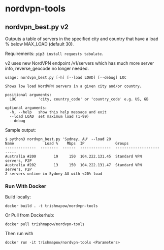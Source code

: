# nordvpn-tools

## nordvpn_best.py v2
Outputs a table of servers in the specified city and country that have a load % below MAX_LOAD (default 30). 

Requirements: `pip3 install requests tabulate`.

v2 uses new NordVPN endpoint /v1/servers which has much more server info, reverse_geocode no longer needed.

```
usage: nordvpn_best.py [-h] [--load LOAD] [--debug] LOC

Shows low load NordVPN servers in a given city and/or country.

positional arguments:
  LOC          'city, country_code' or 'country_code' e.g. US, GB

optional arguments:
  -h, --help   show this help message and exit
  --load LOAD  set maximum load (1-99)
  --debug
```

Sample output:
```
$ python3 nordvpn_best.py 'Sydney, AU' --load 20
Name              Load %    Mbps  IP              Groups
--------------  --------  ------  --------------  -------------------------
Australia #200        19     150  104.222.131.45  Standard VPN servers, P2P
Australia #202        13     150  104.222.131.47  Standard VPN servers, P2P
2 servers online in Sydney AU with <20% load
```

### Run With Docker

Build locally:
```shell
docker build . -t trishmapow/nordvpn-tools
```
Or Pull from Dockerhub:
```shell
docker pull trishmapow/nordvpn-tools
```
Then run with
```shell
docker run -it trishmapow/nordvpn-tools <Parameters>
```
